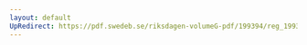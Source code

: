 ```yaml
---
layout: default
UpRedirect: https://pdf.swedeb.se/riksdagen-volumeG-pdf/199394/reg_199394/reg_199394_0064.pdf
---
```

